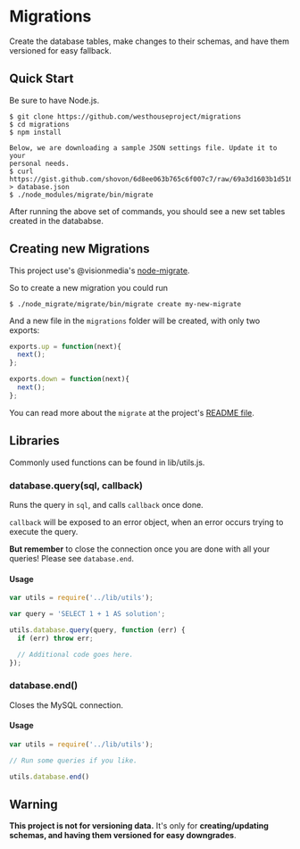 # Migrations

Create the database tables, make changes to their schemas, and have them versioned for easy fallback.

## Quick Start

Be sure to have Node.js.

```shell
$ git clone https://github.com/westhouseproject/migrations
$ cd migrations
$ npm install

Below, we are downloading a sample JSON settings file. Update it to your
personal needs.
$ curl https://gist.github.com/shovon/6d8ee063b765c6f007c7/raw/69a3d1603b1d51695631022d0e04e6baf4c30115/gistfile1.json > database.json
$ ./node_modules/migrate/bin/migrate
```

After running the above set of commands, you should see a new set tables created in the datababse.

## Creating new Migrations

This project use's @visionmedia's [node-migrate](https://github.com/visionmedia/node-migrate).

So to create a new migration you could run

```shell
$ ./node_migrate/migrate/bin/migrate create my-new-migrate
```

And a new file in the `migrations` folder will be created, with only two exports:

```javascript
exports.up = function(next){
  next();
};

exports.down = function(next){
  next();
};
```

You can read more about the `migrate` at the project's [README file](https://github.com/visionmedia/node-migrate/blob/master/Readme.md).

## Libraries

Commonly used functions can be found in lib/utils.js.

### database.query(sql, callback)

Runs the query in `sql`, and calls `callback` once done.

`callback` will be exposed to an error object, when an error occurs trying to execute the query.

**But remember** to close the connection once you are done with all your queries! Please see `database.end`.

#### Usage

```javascript
var utils = require('../lib/utils');

var query = 'SELECT 1 + 1 AS solution';

utils.database.query(query, function (err) {
  if (err) throw err;

  // Additional code goes here.
});
```

### database.end()

Closes the MySQL connection.

#### Usage

```javascript
var utils = require('../lib/utils');

// Run some queries if you like.

utils.database.end()
```

## Warning

**This project is not for versioning data.** It's only for **creating/updating schemas, and having them versioned for easy downgrades**.
